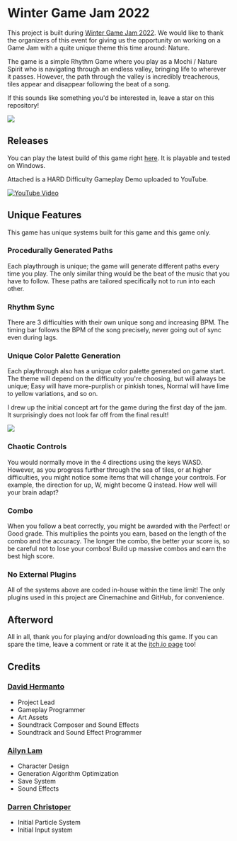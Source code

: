 # Winter Game Jam 2022
This project is built during [Winter Game Jam 2022](https://itch.io/jam/my-first-game-jam-winter-2022). We would like to thank the organizers of this event for giving us the opportunity on working on a Game Jam with a quite unique theme this time around: Nature.

The game is a simple Rhythm Game where you play as a Mochi / Nature Spirit who is navigating through an endless valley, bringing life to wherever it passes. However, the path through the valley is incredibly treacherous, tiles appear and disappear following the beat of a song.

If this sounds like something you'd be interested in, leave a star on this repository!

![](https://github.com/davidchermanto/winter-jam-2022/blob/master/GIF/MysticalValley.gif)

## Releases
You can play the latest build of this game right [here](https://edenmystery.itch.io/mystical-valley). It is playable and tested on Windows.

Attached is a HARD Difficulty Gameplay Demo uploaded to YouTube.

[![YouTube Video](http://img.youtube.com/vi/uF7HpDu4Sdk/0.jpg)](http://www.youtube.com/watch?v=uF7HpDu4Sdk "Mystical Valley Gameplay - Winter Game Jam 2022")

## Unique Features
This game has unique systems built for this game and this game only.

### Procedurally Generated Paths
Each playthrough is unique; the game will generate different paths every time you play. The only similar thing would be the beat of the music that you have to follow. These paths are tailored specifically not to run into each other.

### Rhythm Sync
There are 3 difficulties with their own unique song and increasing BPM. The timing bar follows the BPM of the song precisely, never going out of sync even during lags.

### Unique Color Palette Generation
Each playthrough also has a unique color palette generated on game start. The theme will depend on the difficulty you're choosing, but will always be unique; Easy will have more-purplish or pinkish tones, Normal will have lime to yellow variations, and so on.

I drew up the initial concept art for the game during the first day of the jam. It surprisingly does not look far off from the final result!

![](https://github.com/davidchermanto/winter-jam-2022/blob/master/GIF/InitConcept.jpg)

### Chaotic Controls
You would normally move in the 4 directions using the keys WASD. However, as you progress further through the sea of tiles, or at higher difficulties, you might notice some items that will change your controls. For example, the direction for up, W, might become Q instead. How well will your brain adapt?

### Combo
When you follow a beat correctly, you might be awarded with the Perfect! or Good grade. This multiplies the points you earn, based on the length of the combo and the accuracy. The longer the combo, the better your score is, so be careful not to lose your combos! Build up massive combos and earn the best high score.

### No External Plugins
All of the systems above are coded in-house within the time limit! The only plugins used in this project are Cinemachine and GitHub, for convenience.

## Afterword
All in all, thank you for playing and/or downloading this game. If you can spare the time, leave a comment or rate it at the [itch.io page](https://edenmystery.itch.io/mystical-valley) too!

## Credits
### [David Hermanto](https://github.com/davidchermanto)
* Project Lead
* Gameplay Programmer
* Art Assets
* Soundtrack Composer and Sound Effects
* Soundtrack and Sound Effect Programmer
### [Ailyn Lam](https://github.com/ailyn00)
* Character Design
* Generation Algorithm Optimization
* Save System
* Sound Effects
### [Darren Christoper](https://github.com/darrenchristoper)
* Initial Particle System 
* Initial Input system

